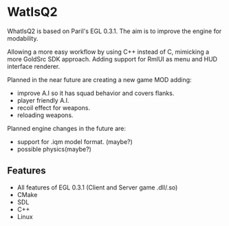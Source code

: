 # WatIsQ2
WhatIsQ2 is based on Paril's EGL 0.3.1. The aim is to improve the engine for modability.

Allowing a more easy workflow by using C++ instead of C, mimicking a more GoldSrc SDK approach. Adding support for RmlUI as menu and HUD interface renderer. 

Planned in the near future are creating a new game MOD adding:
- improve A.I so it has squad behavior and covers flanks. 
- player friendly A.I.
- recoil effect for weapons.
- reloading weapons.

Planned engine changes in the future are:
- support for .iqm model format. (maybe?)
- possible physics(maybe?)

## Features
- All features of EGL 0.3.1 (Client and Server game .dll/.so)
- CMake
- SDL
- C++
- Linux
